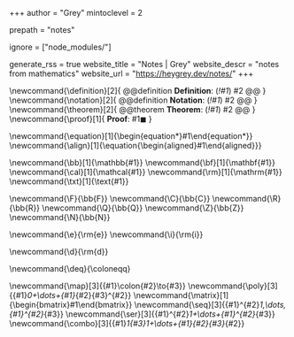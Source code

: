 <!--
Add here global page variables to use throughout your website.
-->
+++
author = "Grey"
mintoclevel = 2

prepath = "notes"

ignore = ["node_modules/"]

generate_rss = true
website_title = "Notes | Grey"
website_descr = "notes from mathematics"
website_url   = "https://heygrey.dev/notes/"
+++

<!--
Add here global TeX commands to use throughout your pages.
-->
\newcommand{\definition}[2]{
  @@definition
  **Definition**: (_!#1_)
  #2
  @@
}
\newcommand{\notation}[2]{
  @@definition
  **Notation**: (_!#1_)
  #2
  @@
}
\newcommand{\theorem}[2]{
  @@theorem
  **Theorem**: (_!#1_)
  #2
  @@
}
\newcommand{\proof}[1]{
  **Proof**:
  #1$\blacksquare$
}

\newcommand{\equation}[1]{\begin{equation*}#1\end{equation*}}
\newcommand{\align}[1]{\equation{\begin{aligned}#1\end{aligned}}}

\newcommand{\bb}[1]{\mathbb{#1}}
\newcommand{\bf}[1]{\mathbf{#1}}
\newcommand{\cal}[1]{\mathcal{#1}}
\newcommand{\rm}[1]{\mathrm{#1}}
\newcommand{\txt}[1]{\text{#1}}

\newcommand{\F}{\bb{F}}
\newcommand{\C}{\bb{C}}
\newcommand{\R}{\bb{R}}
\newcommand{\Q}{\bb{Q}}
\newcommand{\Z}{\bb{Z}}
\newcommand{\N}{\bb{N}}

\newcommand{\e}{\rm{e}}
\newcommand{\i}{\rm{i}}

\newcommand{\d}{\rm{d}}

\newcommand{\deq}{\coloneqq}

\newcommand{\map}[3]{{#1}\colon{#2}\to{#3}}
\newcommand{\poly}[3]{{#1}_0+\dots+{#1}_{#2}{#3}^{#2}}
\newcommand{\matrix}[1]{\begin{bmatrix}#1\end{bmatrix}}
\newcommand{\seq}[3]{{#1}^{#2}_1,\dots,{#1}^{#2}_{#3}}
\newcommand{\ser}[3]{{#1}^{#2}_1+\dots+{#1}^{#2}_{#3}}
\newcommand{\combo}[3]{{#1}_1{#3}_1+\dots+{#1}_{#2}{#3}_{#2}}

